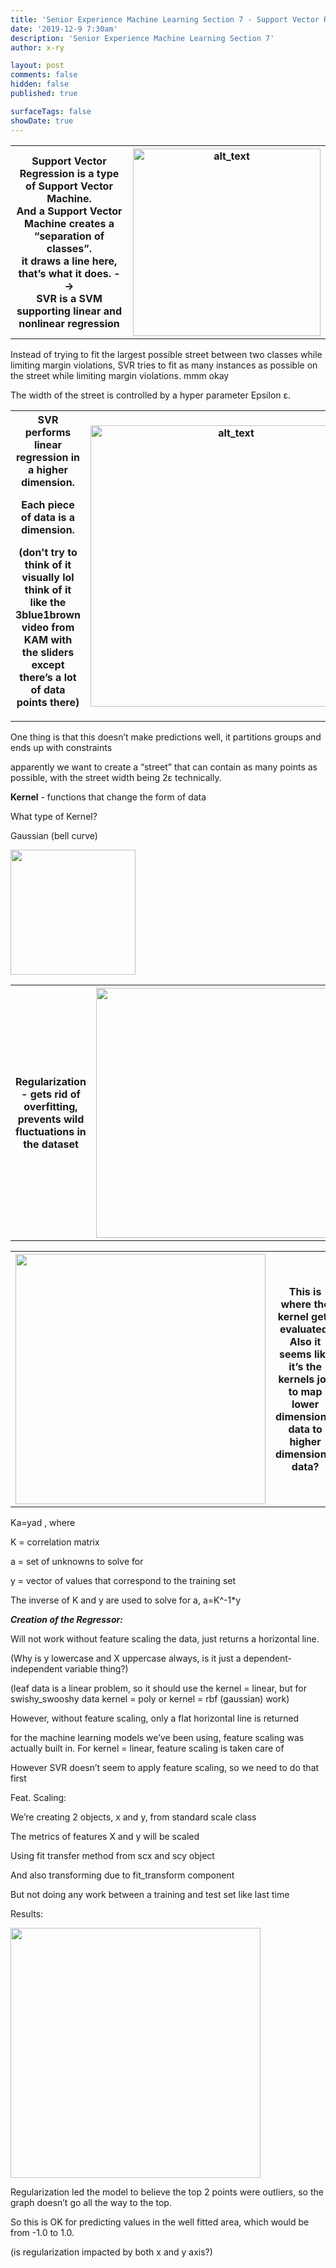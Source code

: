 ```yaml
---
title: 'Senior Experience Machine Learning Section 7 - Support Vector Regression'
date: '2019-12-9 7:30am'
description: 'Senior Experience Machine Learning Section 7'
author: x-ry	

layout: post
comments: false
hidden: false
published: true 

surfaceTags: false
showDate: true
---
```

<table>
	<tr>
		<th>
Support Vector Regression is a type of Support Vector Machine.<br>
And a Support Vector Machine creates a “separation of classes”.<br>
it draws a line here, that’s what it does. --> <br>
SVR is a SVM supporting linear and nonlinear regression
 		</th>
 		<th> <img src="https://x-ry.github.io/assets/images/posts/ml/7linear.png" width="300" alt="alt_text" title="image_tooltip">
 		</th>	
	</tr>
</table>

Instead of trying to fit the largest possible street between two classes while limiting margin violations, SVR tries to fit as many instances as possible on the street while limiting margin violations. mmm okay 

The width of the street is controlled by a hyper parameter Epsilon ε.

<table>
  <tr>
    <th> SVR performs linear regression in a higher dimension.<br>

Each piece of data is a dimension. <br>

(don't try to think of it visually lol think of it like the 3blue1brown video from KAM with the sliders except there’s a lot of data points there) </th>
    <th> <img src="https://x-ry.github.io/assets/images/posts/ml/73b1b.png" width="450" alt="alt_text" title="image_tooltip"> </th>
  </tr>
</table>

One thing is that this doesn’t make predictions well, it partitions groups and ends up with constraints

apparently we want to create a “street” that can contain as many points as possible, with the street width being 2ε technically.

**Kernel** - functions that change the form of data

What type of Kernel?

Gaussian (bell curve)	
<div style="page-break-after: always;"></div>
<img src="https://x-ry.github.io/assets/images/posts/ml/7bell.png" width="200">

<table>
	<tr>
		<th> Regularization - gets rid of overfitting, prevents wild fluctuations in the dataset </th>
		<th> <img src="https://x-ry.github.io/assets/images/posts/ml/7reg.png" width="400"> </th>
	</tr>
</table>
<div style="page-break-after: always;"></div>
<table>
	<tr>
		<th> <img src="https://x-ry.github.io/assets/images/posts/ml/7coorelationmatrix.png" width="400"> </th>
		<th> This is where the kernel gets evaluated. Also it seems like it’s the kernels job to map lower dimensional data to higher dimensional data? </th>
	</tr>
</table>
<div style="page-break-after: always;"></div>
Ka=yad , where

K = correlation matrix

a = set of unknowns to solve for

y = vector of values that correspond to the training set

The inverse of K and y are used to solve for a, a=K^-1*y

_**Creation of the Regressor:**_

Will not work without feature scaling the data, just returns a horizontal line. 

(Why is y lowercase and X uppercase always, is it just a dependent-independent variable thing?)

(leaf data is a linear problem, so it should use the kernel = linear, but for swishy_swooshy data kernel = poly or kernel = rbf (gaussian) work)

However, without feature scaling, only a flat horizontal line is returned

for the machine learning models we’ve been using, feature scaling was actually built in. For kernel = linear, feature scaling is taken care of

However SVR doesn’t seem to apply feature scaling, so we need to do that first

Feat. Scaling:

We’re creating 2 objects, x and y, from standard scale class

The metrics of features X and y will be scaled

Using fit transfer method from scx and scy object 

And also transforming due to fit_transform component

But not doing any work between a training and test set like last time

Results:

<img src="https://x-ry.github.io/assets/images/posts/ml/7results.png" width="400">

Regularization led the model to believe the top 2 points were outliers, so the graph doesn’t go all the way to the top. 

So this is OK for predicting values in the well fitted area, which would be from -1.0 to 1.0.

(is regularization impacted by both x and y axis?)